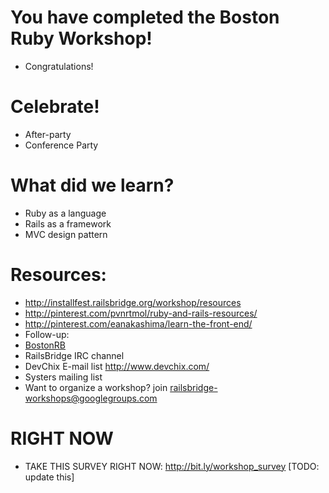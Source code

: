 <!SLIDE bullets incremental>
# You have completed the Boston Ruby Workshop!
* Congratulations!

<!SLIDE bullets>
# Celebrate!
* After-party 
* Conference Party

<!SLIDE bullets>
# What did we learn?
* Ruby as a language
* Rails as a framework
* MVC design pattern

<!SLIDE bullets>
# Resources:
* http://installfest.railsbridge.org/workshop/resources
* http://pinterest.com/pvnrtmol/ruby-and-rails-resources/
* http://pinterest.com/eanakashima/learn-the-front-end/
* Follow-up:
* [BostonRB](http://bostonrb.org)
* RailsBridge IRC channel
* DevChix E-mail list http://www.devchix.com/
* Systers mailing list
* Want to organize a workshop? join railsbridge-workshops@googlegroups.com

<!SLIDE bullets>
# RIGHT NOW
* TAKE THIS SURVEY RIGHT NOW: http://bit.ly/workshop_survey  [TODO: update this]
